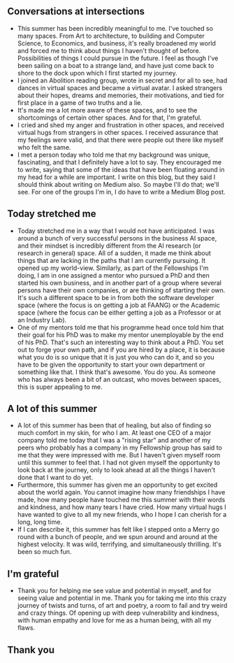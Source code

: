 ## Conversations at intersections



- This summer has been incredibly meaningful to me. I've touched so many spaces. From Art to architecture, to building and Computer Science,
  to Economics, and business, it's really broadened my world and forced me to think about things I haven't thought of before. Possibilities
  of things I could pursue in the future. I feel as though I've been sailing on a boat to a strange land, and have just come back to shore
  to the dock upon which I first started my journey. 
- I joined an Abolition reading group, wrote in secret and for all to see, had dances in virtual spaces and became a virtual avatar. 
  I asked strangers about their hopes, dreams and memories, their motivations, and tied for first place in a game of two truths and a lie.
- It's made me a lot more aware of these spaces, and to see the shortcomings of certain other spaces. And for that, I'm grateful.
- I cried and shed my anger and frustration in other spaces, and received virtual hugs from strangers in other spaces. I received assurance
  that my feelings were valid, and that there were people out there like myself who felt the same.
- I met a person today who told me that my background was unique, fascinating, and that I definitely have a lot to say. They encouraged 
  me to write, saying that some of the ideas that have been floating around in my head for a while are important. I write on this blog,
  but they said I should think about writing on Medium also. So maybe I'll do that; we'll see. For one of the groups I'm in, I do have
  to write a Medium Blog post. 
  
## Today stretched me
- Today stretched me in a way that I would not have anticipated. I was around a bunch of very successful persons in the business AI space,
  and their mindset is incredibly different from the AI research (or research in general) space. All of a sudden, it made me think
  about things that are lacking in the paths that I am currently pursuing. It opened up my world-view. Similarly, as part of the Fellowships
  I'm doing, I am in one assigned a mentor who pursued a PhD and then started his own business, and in another part of a group where
  several persons have their own companies, or are thinking of starting their own. It's such a different space to be in from
  both the software developer space (where the focus is on getting a job at FAANG) or the Academic space (where the focus can be
  either getting a job as a Professor or at an Industry Lab).
- One of my mentors told me that his programme head once told him that their goal for his PhD was to make my mentor unemployable by the end
  of his PhD. That's such an interesting way to think about a PhD. You set out to forge your own path, and if you are hired by a place,
  it is because what you do is so unique that it is just you who can do it, and so you have to be given the opportunity to start your own
  department or something like that. I think that's awesome. You do you. As someone who has always been a bit of an outcast, who moves
  between spaces, this is super appealing to me.
  
## A lot of this summer
- A lot of this summer has been that of healing, but also of finding so much comfort in my skin, for who I am. At least one CEO of a major
  company told me today that I was a "rising star" and another of my peers who probably has a company in my Fellowship group has said to 
  me that they were impressed with me. But I haven't given myself room until this summer to feel that. I had not given myself the opportunity
  to look back at the journey, only to look ahead at all the things I haven't done that I want to do yet.
- Furthermore, this summer has given me an opportunity to get excited about the world again. You cannot imagine how many friendships I have
  made, how many people have touched me this summer with their words and kindness, and how many tears I have cried. How many virtual hugs
  I have wanted to give to all my new friends, who I hope I can cherish for a long, long time.
- If I can describe it, this summer has felt like I stepped onto a Merry go round with a bunch of people, and we spun around and around at the
  highest velocity. It was wild, terrifying, and simultaneously thrilling. It's been so much fun.
  
## I'm grateful
- Thank you for helping me see value and potential in myself, and for seeing value and potential in me. Thank you for taking me into this 
  crazy journey of twists and turns, of art and poetry, a room to fail and try weird and crazy things. Of opening up with deep vulnerability
  and kindness, with human empathy and love for me as a human being, with all my flaws.
  
## Thank you
